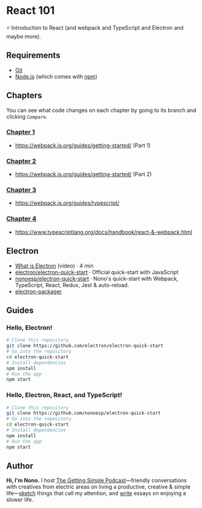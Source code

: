 # React 101

⚡️ Introduction to React (and webpack and TypeScript and Electron and maybe more).

## Requirements

- [Git](https://git-scm.com)
- [Node.js](https://nodejs.org/en/download/) (which comes with [npm](http://npmjs.com))

## Chapters

You can see what code changes on each chapter by going to its branch and clicking `Compare`.

### [Chapter 1](https://github.com/nonoesp/react-101/tree/01-webpack)

- <https://webpack.js.org/guides/getting-started/> (Part 1)

### [Chapter 2](https://github.com/nonoesp/react-101/tree/02-webpack-config)

- <https://webpack.js.org/guides/getting-started/> (Part 2)

### [Chapter 3](https://github.com/nonoesp/react-101/tree/03-typescript)

- <https://webpack.js.org/guides/typescript/>

### [Chapter 4](https://github.com/nonoesp/react-101/tree/04-react)

- <https://www.typescriptlang.org/docs/handbook/react-&-webpack.html>

## Electron

- [What is Electron](https://www.youtube.com/watch?v=8YP_nOCO-4Q) (video) · 4 min
- [electron/electron-quick-start](https://github.com/electron/electron-quick-start) · Official quick-start with JavaScript
- [nonoesp/electron-quick-start](https://github.com/nonoesp/electron-quick-start) · Nono's quick-start with Webpack, TypeScript, React, Redux, Jest & auto-reload.
- [electron-packager](https://github.com/electron-userland/electron-packager)

## Guides

### Hello, Electron!

```bash
# Clone this repository
git clone https://github.com/electron/electron-quick-start
# Go into the repository
cd electron-quick-start
# Install dependencies
npm install
# Run the app
npm start
```


### Hello, Electron, React, and TypeScript!

```bash
# Clone this repository
git clone https://github.com/nonoesp/electron-quick-start
# Go into the repository
cd electron-quick-start
# Install dependencies
npm install
# Run the app
npm start
```

## Author

**Hi, I'm Nono.** I host [The Getting Simple Podcast](https://gettingsimple.com/podcast)—friendly conversations with creatives from electric areas on living a productive, creative & simple life—[sketch](https://sketch.nono.ma) things that call my attention, and [write](https://gettingsimple.com) essays on enjoying a slower life.
